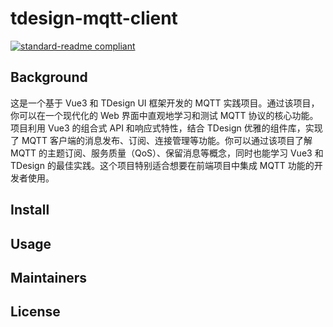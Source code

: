 # tdesign-mqtt-client

[![standard-readme compliant](https://img.shields.io/badge/readme%20style-standard-brightgreen.svg?style=flat-square)](https://github.com/RichardLitt/standard-readme)

## Background

这是一个基于 Vue3 和 TDesign UI 框架开发的 MQTT 实践项目。通过该项目，你可以在一个现代化的 Web 界面中直观地学习和测试 MQTT 协议的核心功能。项目利用 Vue3 的组合式 API 和响应式特性，结合 TDesign 优雅的组件库，实现了 MQTT 客户端的消息发布、订阅、连接管理等功能。你可以通过该项目了解 MQTT 的主题订阅、服务质量（QoS）、保留消息等概念，同时也能学习 Vue3 和 TDesign 的最佳实践。这个项目特别适合想要在前端项目中集成 MQTT 功能的开发者使用。

## Install

## Usage

## Maintainers

## License